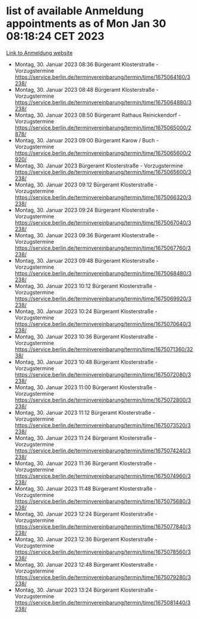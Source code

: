 # list of available Anmeldung appointments as of Mon Jan 30 08:18:24 CET 2023
[Link to Anmeldung website](https://service.berlin.de/terminvereinbarung/termin/tag.php?termin=0&anliegen[]=120686&dienstleisterlist=122210,122217,327316,122219,327312,122227,327314,122231,327346,122243,327348,122252,329742,122260,329745,122262,329748,122254,329751,122271,327278,122273,327274,122277,327276,330436,122280,327294,122282,327290,122284,327292,327539,122291,327270,122285,327266,122286,327264,122296,327268,150230,329760,122301,327282,122297,327286,122294,327284,122312,329763,122314,329775,122304,327330,122311,327334,122309,327332,122281,327352,122279,329772,122276,327324,122274,327326,122267,329766,122246,327318,122251,327320,122257,327322,122208,327298,122226,327300,121362,121364&herkunft=http%3A%2F%2Fservice.berlin.de%2Fdienstleistung%2F120686%2F)
- Montag, 30. Januar 2023 08:36 Bürgeramt Klosterstraße - Vorzugstermine https://service.berlin.de/terminvereinbarung/termin/time/1675064160/3238/
- Montag, 30. Januar 2023 08:48 Bürgeramt Klosterstraße - Vorzugstermine https://service.berlin.de/terminvereinbarung/termin/time/1675064880/3238/
- Montag, 30. Januar 2023 08:50 Bürgeramt Rathaus Reinickendorf - Vorzugstermine https://service.berlin.de/terminvereinbarung/termin/time/1675065000/2878/
- Montag, 30. Januar 2023 09:00 Bürgeramt Karow / Buch - Vorzugstermine https://service.berlin.de/terminvereinbarung/termin/time/1675065600/2920/
- Montag, 30. Januar 2023  Bürgeramt Klosterstraße - Vorzugstermine https://service.berlin.de/terminvereinbarung/termin/time/1675065600/3238/
- Montag, 30. Januar 2023 09:12 Bürgeramt Klosterstraße - Vorzugstermine https://service.berlin.de/terminvereinbarung/termin/time/1675066320/3238/
- Montag, 30. Januar 2023 09:24 Bürgeramt Klosterstraße - Vorzugstermine https://service.berlin.de/terminvereinbarung/termin/time/1675067040/3238/
- Montag, 30. Januar 2023 09:36 Bürgeramt Klosterstraße - Vorzugstermine https://service.berlin.de/terminvereinbarung/termin/time/1675067760/3238/
- Montag, 30. Januar 2023 09:48 Bürgeramt Klosterstraße - Vorzugstermine https://service.berlin.de/terminvereinbarung/termin/time/1675068480/3238/
- Montag, 30. Januar 2023 10:12 Bürgeramt Klosterstraße - Vorzugstermine https://service.berlin.de/terminvereinbarung/termin/time/1675069920/3238/
- Montag, 30. Januar 2023 10:24 Bürgeramt Klosterstraße - Vorzugstermine https://service.berlin.de/terminvereinbarung/termin/time/1675070640/3238/
- Montag, 30. Januar 2023 10:36 Bürgeramt Klosterstraße - Vorzugstermine https://service.berlin.de/terminvereinbarung/termin/time/1675071360/3238/
- Montag, 30. Januar 2023 10:48 Bürgeramt Klosterstraße - Vorzugstermine https://service.berlin.de/terminvereinbarung/termin/time/1675072080/3238/
- Montag, 30. Januar 2023 11:00 Bürgeramt Klosterstraße - Vorzugstermine https://service.berlin.de/terminvereinbarung/termin/time/1675072800/3238/
- Montag, 30. Januar 2023 11:12 Bürgeramt Klosterstraße - Vorzugstermine https://service.berlin.de/terminvereinbarung/termin/time/1675073520/3238/
- Montag, 30. Januar 2023 11:24 Bürgeramt Klosterstraße - Vorzugstermine https://service.berlin.de/terminvereinbarung/termin/time/1675074240/3238/
- Montag, 30. Januar 2023 11:36 Bürgeramt Klosterstraße - Vorzugstermine https://service.berlin.de/terminvereinbarung/termin/time/1675074960/3238/
- Montag, 30. Januar 2023 11:48 Bürgeramt Klosterstraße - Vorzugstermine https://service.berlin.de/terminvereinbarung/termin/time/1675075680/3238/
- Montag, 30. Januar 2023 12:24 Bürgeramt Klosterstraße - Vorzugstermine https://service.berlin.de/terminvereinbarung/termin/time/1675077840/3238/
- Montag, 30. Januar 2023 12:36 Bürgeramt Klosterstraße - Vorzugstermine https://service.berlin.de/terminvereinbarung/termin/time/1675078560/3238/
- Montag, 30. Januar 2023 12:48 Bürgeramt Klosterstraße - Vorzugstermine https://service.berlin.de/terminvereinbarung/termin/time/1675079280/3238/
- Montag, 30. Januar 2023 13:24 Bürgeramt Klosterstraße - Vorzugstermine https://service.berlin.de/terminvereinbarung/termin/time/1675081440/3238/
